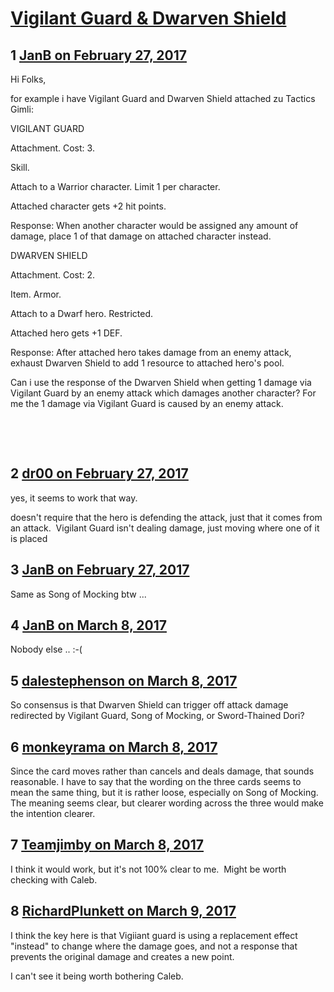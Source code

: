 # [Vigilant Guard &amp; Dwarven Shield](https://community.fantasyflightgames.com/topic/243605-vigilant-guard-dwarven-shield/)

## 1 [JanB on February 27, 2017](https://community.fantasyflightgames.com/topic/243605-vigilant-guard-dwarven-shield/?do=findComment&comment=2658732)

Hi Folks,

for example i have Vigilant Guard and Dwarven Shield attached zu Tactics Gimli:


VIGILANT GUARD

Attachment. Cost: 3.

Skill.

Attach to a Warrior character. Limit 1 per character.

Attached character gets +2 hit points.

Response: When another character would be assigned any amount of damage, place 1 of that damage on attached character instead.


DWARVEN SHIELD

Attachment. Cost: 2.

Item. Armor.

Attach to a Dwarf hero. Restricted.

Attached hero gets +1 DEF.

Response: After attached hero takes damage from an enemy attack, exhaust Dwarven Shield to add 1 resource to attached hero's pool.

Can i use the response of the Dwarven Shield when getting 1 damage via Vigilant Guard by an enemy attack which damages another character?
For me the 1 damage via Vigilant Guard is caused by an enemy attack.

 

 

## 2 [dr00 on February 27, 2017](https://community.fantasyflightgames.com/topic/243605-vigilant-guard-dwarven-shield/?do=findComment&comment=2658841)

yes, it seems to work that way.

doesn't require that the hero is defending the attack, just that it comes from an attack.  Vigilant Guard isn't dealing damage, just moving where one of it is placed

## 3 [JanB on February 27, 2017](https://community.fantasyflightgames.com/topic/243605-vigilant-guard-dwarven-shield/?do=findComment&comment=2658846)

Same as Song of Mocking btw ...

## 4 [JanB on March 8, 2017](https://community.fantasyflightgames.com/topic/243605-vigilant-guard-dwarven-shield/?do=findComment&comment=2672850)

Nobody else .. :-(

## 5 [dalestephenson on March 8, 2017](https://community.fantasyflightgames.com/topic/243605-vigilant-guard-dwarven-shield/?do=findComment&comment=2672863)

So consensus is that Dwarven Shield can trigger off attack damage redirected by Vigilant Guard, Song of Mocking, or Sword-Thained Dori?

## 6 [monkeyrama on March 8, 2017](https://community.fantasyflightgames.com/topic/243605-vigilant-guard-dwarven-shield/?do=findComment&comment=2672907)

Since the card moves rather than cancels and deals damage, that sounds reasonable. I have to say that the wording on the three cards seems to mean the same thing, but it is rather loose, especially on Song of Mocking. The meaning seems clear, but clearer wording across the three would make the intention clearer.

## 7 [Teamjimby on March 8, 2017](https://community.fantasyflightgames.com/topic/243605-vigilant-guard-dwarven-shield/?do=findComment&comment=2673165)

I think it would work, but it's not 100% clear to me.  Might be worth checking with Caleb.

## 8 [RichardPlunkett on March 9, 2017](https://community.fantasyflightgames.com/topic/243605-vigilant-guard-dwarven-shield/?do=findComment&comment=2674166)

I think the key here is that Vigiiant guard is using a replacement effect "instead" to change where the damage goes, and not a response that prevents the original damage and creates a new point.

I can't see it being worth bothering Caleb.

